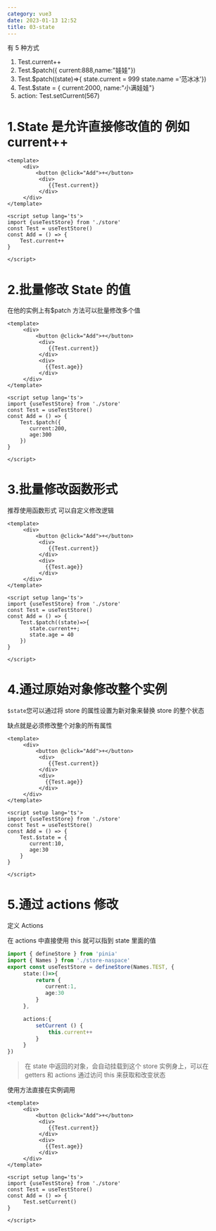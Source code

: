 ```yaml
---
category: vue3
date: 2023-01-13 12:52
title: 03-state
---
```


有 5 种方式

1. Test.current++
2. Test.$patch({ current:888,name:"娃娃"})
3. Test.$patch((state)=>{ state.current = 999 state.name ='范冰冰'})
4. Test.$state = { current:2000, name:"小满娃娃"}
5. action: Test.setCurrent(567)

# 1.State 是允许直接修改值的 例如 current++

```vue
<template>
     <div>
         <button @click="Add">+</button>
          <div>
             {{Test.current}}
          </div>
     </div>
</template>

<script setup lang='ts'>
import {useTestStore} from './store'
const Test = useTestStore()
const Add = () => {
    Test.current++
}

</script>
```

# 2.批量修改 State 的值

在他的实例上有$patch 方法可以批量修改多个值

```vue
<template>
     <div>
         <button @click="Add">+</button>
          <div>
             {{Test.current}}
          </div>
          <div>
            {{Test.age}}
          </div>
     </div>
</template>

<script setup lang='ts'>
import {useTestStore} from './store'
const Test = useTestStore()
const Add = () => {
    Test.$patch({
       current:200,
       age:300
    })
}

</script>
```

# 3.批量修改函数形式

推荐使用函数形式 可以自定义修改逻辑

```vue
<template>
     <div>
         <button @click="Add">+</button>
          <div>
             {{Test.current}}
          </div>
          <div>
            {{Test.age}}
          </div>
     </div>
</template>

<script setup lang='ts'>
import {useTestStore} from './store'
const Test = useTestStore()
const Add = () => {
    Test.$patch((state)=>{
       state.current++;
       state.age = 40
    })
}

</script>
```

# 4.通过原始对象修改整个实例

`$state`您可以通过将 store 的属性设置为新对象来替换 store 的整个状态

缺点就是必须修改整个对象的所有属性

```vue
<template>
     <div>
         <button @click="Add">+</button>
          <div>
             {{Test.current}}
          </div>
          <div>
            {{Test.age}}
          </div>
     </div>
</template>

<script setup lang='ts'>
import {useTestStore} from './store'
const Test = useTestStore()
const Add = () => {
    Test.$state = {
       current:10,
       age:30
    }
}

</script>
```

# 5.通过 actions 修改

定义 Actions

在 actions 中直接使用 this 就可以指到 state 里面的值

```ts
import { defineStore } from 'pinia'
import { Names } from './store-naspace'
export const useTestStore = defineStore(Names.TEST, {
     state:()=>{
         return {
            current:1,
            age:30
         }
     },

     actions:{
         setCurrent () {
             this.current++
         }
     }
})
```

> 在 state 中返回的对象，会自动挂载到这个 store 实例身上，可以在 getters 和 actions 通过访问 this 来获取和改变状态

使用方法直接在实例调用

```vue
<template>
     <div>
         <button @click="Add">+</button>
          <div>
             {{Test.current}}
          </div>
          <div>
            {{Test.age}}
          </div>
     </div>
</template>

<script setup lang='ts'>
import {useTestStore} from './store'
const Test = useTestStore()
const Add = () => {
     Test.setCurrent()
}

</script>
```